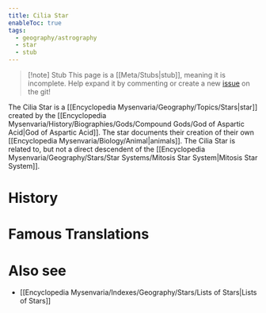 ```yaml
---
title: Cilia Star
enableToc: true
tags:
  - geography/astrography
  - star
  - stub
---
```


> [!note] Stub
> This page is a [[Meta/Stubs|stub]], meaning it is incomplete. Help expand it by commenting or create a new [issue](https://github.com/RagtimeGal/quartz--encyclopedia-mysenvaria/issues/new/choose) on the git!


The Cilia Star is a [[Encyclopedia Mysenvaria/Geography/Topics/Stars|star]] created by the [[Encyclopedia Mysenvaria/History/Biographies/Gods/Compound Gods/God of Aspartic Acid|God of Aspartic Acid]]. The star documents their creation of their own [[Encyclopedia Mysenvaria/Biology/Animal|animals]]. The Cilia Star is related to, but not a direct descendent of the [[Encyclopedia Mysenvaria/Geography/Stars/Star Systems/Mitosis Star System|Mitosis Star System]].
# History

# Famous Translations

# Also see
- [[Encyclopedia Mysenvaria/Indexes/Geography/Stars/Lists of Stars|Lists of Stars]]
